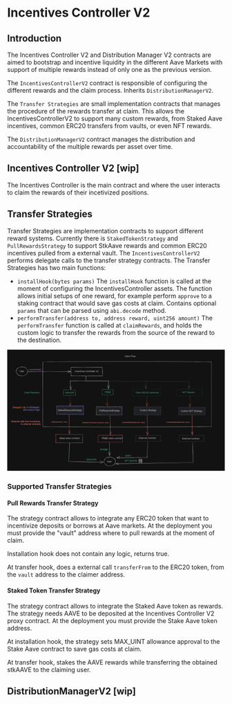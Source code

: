 # Incentives Controller V2

## Introduction

The Incentives Controller V2 and Distribution Manager V2 contracts are aimed to bootstrap and incentive liquidity in the different Aave Markets with support of multiple rewards instead of only one as the previous version.

The `IncentivesControllerV2` contract is responsible of configuring the different rewards and the claim process. Inherits `DistributionManagerV2`.

The `Transfer Strategies` are small implementation contracts that manages the procedure of the rewards transfer at claim. This allows the IncentivesControllerV2 to support many custom rewards, from Staked Aave incentives, common ERC20 transfers from vaults, or even NFT rewards.

The `DistributionManagerV2` contract manages the distribution and accountability of the multiple rewards per asset over time.

## Incentives Controller V2 [wip]

The Incentives Controller is the main contract and where the user interacts to claim the rewards of their incetivized positions.

## Transfer Strategies

Transfer Strategies are implementation contracts to support different reward systems. Currently there is `StakedTokenStrategy` and `PullRewardsStrategy` to support StkAave rewards and common ERC20 incentives pulled from a external vault. The `IncentivesControllerV2` performs delegate calls to the transfer strategy contracts. The Transfer Strategies has two main functions:

- `installHook(bytes params)`
  The `installHook` function is called at the moment of configuring the IncentivesController assets. The function allows initial setups of one reward, for example perform `approve` to a staking contract that would save gas costs at claim. Contains optional `params` that can be parsed using `abi.decode` method.
- `performTransfer(address to, address reward, uint256 amount)`
  The `performTransfer` function is called at `claimRewards`, and holds the custom logic to transfer the rewards from the source of the reward to the destination.

![alt text](./img/ClaimFlow.png)

### Supported Transfer Strategies

#### Pull Rewards Transfer Strategy

The strategy contract allows to integrate any ERC20 token that want to incentivize deposits or borrows at Aave markets. At the deployment you must provide the "vault" address where to pull rewards at the moment of claim.

Installation hook does not contain any logic, returns true.

At transfer hook, does a external call `transferFrom` to the ERC20 token, from the `vault` address to the claimer address.

#### Staked Token Transfer Strategy

The strategy contract allows to integrate the Staked Aave token as rewards. The strategy needs AAVE to be deposited at the Incentives Controller V2 proxy contract. At the deployment you must provide the Stake Aave token address.

At installation hook, the strategy sets MAX_UINT allowance approval to the Stake Aave contract to save gas costs at claim.

At transfer hook, stakes the AAVE rewards while transferring the obtained stkAAVE to the claiming user.

## DistributionManagerV2 [wip]
